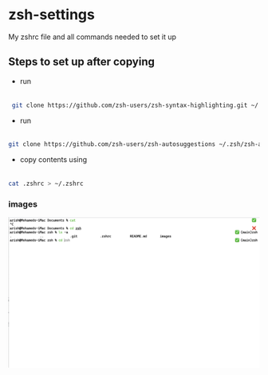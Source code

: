 # zsh-settings

My zshrc file and all commands needed to set it up

## Steps to set up after copying

- run

```sh

 git clone https://github.com/zsh-users/zsh-syntax-highlighting.git ~/.zsh/zsh-syntax-highlighting

```

- run

```sh

git clone https://github.com/zsh-users/zsh-autosuggestions ~/.zsh/zsh-autosuggestions

```

- copy contents using

```sh

cat .zshrc > ~/.zshrc

```

### images

![image showing how the configured zsh prompt looks](/images/zsh-example.png)

